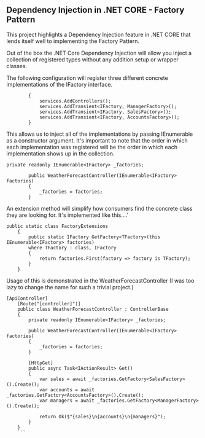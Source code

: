 ## Dependency Injection in .NET CORE - Factory Pattern

This project highlights a Dependency Injection feature in .NET CORE that lends itself well to implementing the Factory Pattern.

Out of the box the .NET Core Dependency Injection will allow you inject a collection of registered types without any addition setup or wrapper classes.

The following configuration will register three different concrete implementations of the IFactory interface. 
``` public void ConfigureServices(IServiceCollection services)
        {
            services.AddControllers();
            services.AddTransient<IFactory, ManagerFactory>();
            services.AddTransient<IFactory, SalesFactory>();
            services.AddTransient<IFactory, AccountsFactory>();
        }
```

This allows us to inject all of the implementations by passing IEnumerable<IFactory> as a constructor argument. It's important to note that the order in which each implementation was registered will be the order in which each implementation
shows up in the collection. 
```
private readonly IEnumerable<IFactory> _factories;

        public WeatherForecastController(IEnumerable<IFactory> factories)
        {
            _factories = factories;
        }
```

An extension method will simplify how consumers find the concrete class they are looking for. It's implemented like this....'
```
public static class FactoryExtensions
    {
        public static IFactory GetFactory<TFactory>(this IEnumerable<IFactory> factories)
        where TFactory : class, IFactory
        {
            return factories.First(factory => factory is TFactory);
        }
    }
```

Usage of this is demonstrated in the WeatherForecastController (I was too lazy to change the name for such a trivial project.)
```
[ApiController]
    [Route("[controller]")]
    public class WeatherForecastController : ControllerBase
    {
        private readonly IEnumerable<IFactory> _factories;

        public WeatherForecastController(IEnumerable<IFactory> factories)
        {
            _factories = factories;
        }

        [HttpGet]
        public async Task<IActionResult> Get()
        {
            var sales = await _factories.GetFactory<SalesFactory>().Create();
            var accounts = await _factories.GetFactory<AccountsFactory>().Create();
            var managers = await _factories.GetFactory<ManagerFactory>().Create();

            return Ok($"{sales}\n{accounts}\n{managers}");
        }
    }
    ```